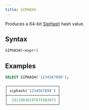 ```yaml
---
title: SIPHASH
---
```


Produces a 64-bit [SipHash](https://en.wikipedia.org/wiki/SipHash) hash value.

## Syntax

```sql
SIPHASH(<expr>)
```

## Examples

```sql
SELECT SIPHASH('1234567890');

┌───────────────────────┐
│ siphash('1234567890') │
├───────────────────────┤
│  18110648197875983073 │
└───────────────────────┘
```